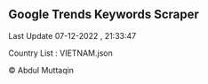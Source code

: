 

## Google Trends Keywords Scraper 
 
Last Update 07-12-2022 , 21:33:47

Country List :
VIETNAM.json



© Abdul Muttaqin 
